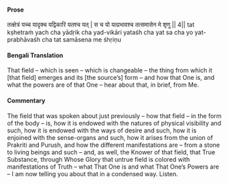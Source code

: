 #### Prose 

तत्क्षेत्रं यच्च यादृक्च यद्विकारि यतश्च यत् |
स च यो यत्प्रभावश्च तत्समासेन मे शृणु || 4||
tat kṣhetraṁ yach cha yādṛik cha yad-vikāri yataśh cha yat
sa cha yo yat-prabhāvaśh cha tat samāsena me śhṛiṇu

 #### Bengali Translation 

That field – which is seen – which is changeable – the thing from which it [that field] emerges and its [the source’s] form – and how that One is, and what the powers are of that One – hear about that, in brief, from Me.

 #### Commentary 

The field that was spoken about just previously – how that field – in the form of the body – is, how it is endowed with the natures of physical visibility and such, how it is endowed with the ways of desire and such, how it is enjoined with the sense-organs and such, how it arises from the union of Prakriti and Purush, and how the different manifestations are – from a stone to living beings and such – and, as well, the Knower of that field, that True Substance, through Whose Glory that untrue field is colored with manifestations of Truth – what That One is and what That One’s Powers are – I am now telling you about that in a condensed way. Listen.